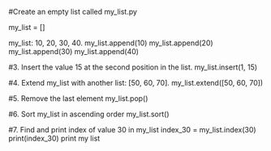 #Create an empty list called my_list.py

my_list = []

my_list: 10, 20, 30, 40.
my_list.append(10)
my_list.append(20)
my_list.append(30)
my_list.append(40)

#3. Insert the value 15 at the second position in the list.
my_list.insert(1, 15)

#4. Extend my_list with another list: [50, 60, 70].
my_list.extend([50, 60, 70])

#5. Remove the last element 
my_list.pop()

#6. Sort my_list in ascending order
my_list.sort()

#7. Find and print index of value 30 in my_list
index_30 = my_list.index(30)
print(index_30)
print my list